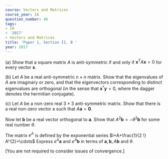 ```yaml
---
course: Vectors and Matrices
course_year: IA
question_number: 46
tags:
- IA
- '2017'
- Vectors and Matrices
title: 'Paper 1, Section II, B '
year: 2017
---
```




(a) Show that a square matrix $A$ is anti-symmetric if and only if $\mathbf{x}^{T} A \mathbf{x}=0$ for every vector $\mathbf{x}$.

(b) Let $A$ be a real anti-symmetric $n \times n$ matrix. Show that the eigenvalues of $A$ are imaginary or zero, and that the eigenvectors corresponding to distinct eigenvalues are orthogonal (in the sense that $\mathbf{x}^{\dagger} \mathbf{y}=0$, where the dagger denotes the hermitian conjugate).

(c) Let $A$ be a non-zero real $3 \times 3$ anti-symmetric matrix. Show that there is a real non-zero vector a such that $A \mathbf{a}=\mathbf{0}$.

Now let $\mathbf{b}$ be a real vector orthogonal to $\mathbf{a}$. Show that $A^{2} \mathbf{b}=-\theta^{2} \mathbf{b}$ for some real number $\theta$.

The matrix $e^{A}$ is defined by the exponential series $I+A+\frac{1}{2 !} A^{2}+\cdots$ Express $e^{A} \mathbf{a}$ and $e^{A} \mathbf{b}$ in terms of $\mathbf{a}, \mathbf{b}, A \mathbf{b}$ and $\theta$.

[You are not required to consider issues of convergence.]